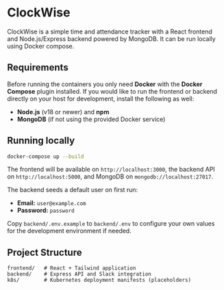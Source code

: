 # ClockWise

ClockWise is a simple time and attendance tracker with a React frontend and
Node.js/Express backend powered by MongoDB. It can be run locally using Docker
compose.

## Requirements
Before running the containers you only need **Docker** with the
**Docker Compose** plugin installed.  If you would like to run the
frontend or backend directly on your host for development, install the
following as well:

- **Node.js** (v18 or newer) and **npm**
- **MongoDB** (if not using the provided Docker service)

## Running locally

```bash
docker-compose up --build
```

The frontend will be available on `http://localhost:3000`, the backend API on
`http://localhost:5000`, and MongoDB on `mongodb://localhost:27017`.

The backend seeds a default user on first run:

- **Email:** `user@example.com`
- **Password:** `password`

Copy `backend/.env.example` to `backend/.env` to configure your own values for
the development environment if needed.

## Project Structure
```
frontend/   # React + Tailwind application
backend/    # Express API and Slack integration
k8s/        # Kubernetes deployment manifests (placeholders)
```
